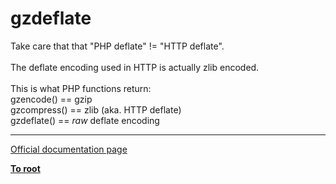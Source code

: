 # gzdeflate



Take care that that "PHP deflate" != "HTTP deflate".<br><br>The deflate encoding used in HTTP is actually zlib encoded.<br><br>This is what PHP functions return:<br>gzencode() == gzip<br>gzcompress() == zlib (aka. HTTP deflate)<br>gzdeflate()  == *raw* deflate encoding  

---

[Official documentation page](https://www.php.net/manual/en/function.gzdeflate.php)

**[To root](/README.md)**